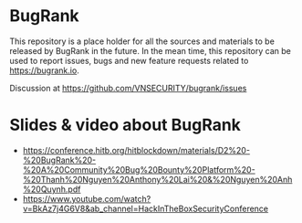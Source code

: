 # BugRank

This repository is a place holder for all the sources and materials to be released by BugRank in the future. In the mean time, this repository can be used to report issues, bugs and new feature requests related to https://bugrank.io. 

Discussion at https://github.com/VNSECURITY/bugrank/issues

# Slides & video about BugRank 

* https://conference.hitb.org/hitblockdown/materials/D2%20-%20BugRank%20-%20A%20Community%20Bug%20Bounty%20Platform%20-%20Thanh%20Nguyen%20Anthony%20Lai%20&%20Nguyen%20Anh%20Quynh.pdf
* https://www.youtube.com/watch?v=BkAz7j4G6V8&ab_channel=HackInTheBoxSecurityConference

